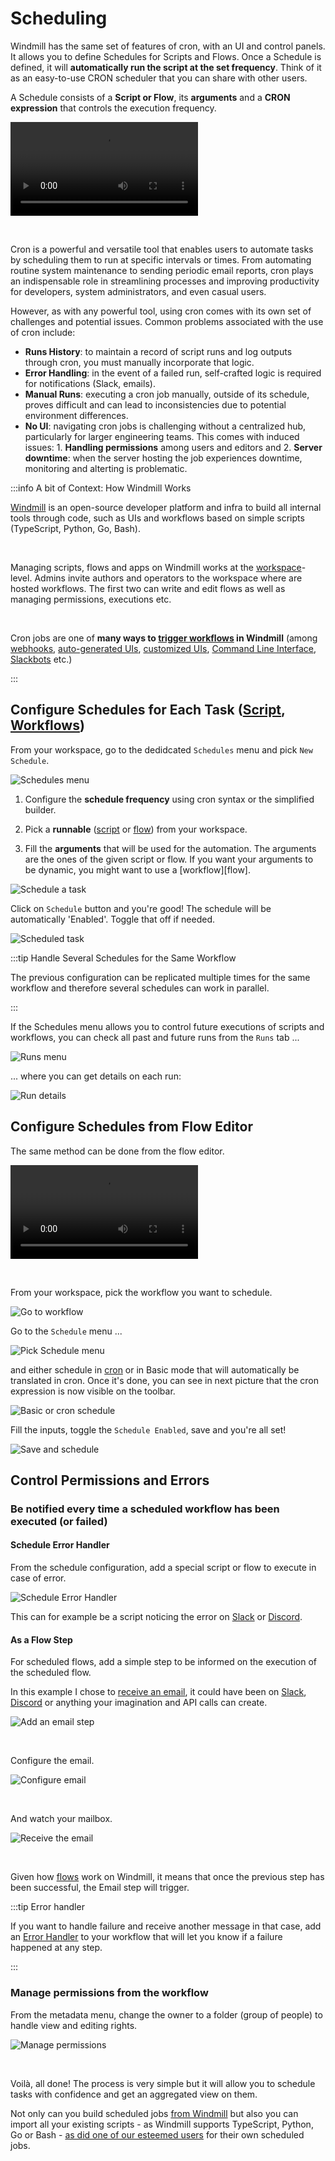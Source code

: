 # Scheduling

Windmill has the same set of features of cron, with an UI and control panels. It allows you to define Schedules for Scripts and Flows. Once a Schedule is defined, it will **automatically run the script at the set frequency**. Think of it as an easy-to-use CRON scheduler that you can share with other users.

A Schedule consists of a **Script or Flow**, its **arguments** and a **CRON expression** that controls the execution frequency.

<!--truncate-->

<video
    className="border-2 rounded-xl object-cover w-full h-full"
    autoPlay
    loop
    controls
    id="main-video"
    src="/videos/schedule-cron-menu.mp4"
/>

<br/>


Cron is a powerful and versatile tool that enables users to automate tasks by scheduling them to run at specific intervals or times. From automating routine system maintenance to sending periodic email reports, cron plays an indispensable role in streamlining processes and improving productivity for developers, system administrators, and even casual users.

However, as with any powerful tool, using cron comes with its own set of challenges and potential issues. Common problems associated with the use of cron include:
- **Runs History**: to maintain a record of script runs and log outputs through cron, you must manually incorporate that logic.
- **Error Handling**: in the event of a failed run, self-crafted logic is required for notifications (Slack, emails).
- **Manual Runs**: executing a cron job manually, outside of its schedule, proves difficult and can lead to inconsistencies due to potential environment differences.
- **No UI**: navigating cron jobs is challenging without a centralized hub, particularly for larger engineering teams. This comes with induced issues: 1. **Handling permissions** among users and editors and 2. **Server downtime**: when the server hosting the job experiences downtime, monitoring and alterting is problematic.

:::info A bit of Context: How Windmill Works

[Windmill](../../intro.md) is an open-source developer platform and infra to build all internal tools through code, such as UIs and workflows based on simple scripts (TypeScript, Python, Go, Bash).

<br/>

Managing scripts, flows and apps on Windmill works at the [workspace](../../reference/index.md#workspace)-level. Admins invite authors and operators to the workspace where are hosted workflows. The first two can write and edit flows as well as managing permissions, executions etc.

<br/>

Cron jobs are one of **many ways to [trigger workflows](../../getting_started/9_trigger_flows/index.md) in Windmill** (among [webhooks](../4_webhooks/index.md), [auto-generated UIs][flows], [customized UIs][apps], [Command Line Interface](../../advanced/3_cli/index.md), [Slackbots](https://docs.windmill.dev/blog/handler-slack-commands) etc.)

:::

## Configure Schedules for Each Task ([Script][scripts], [Workflows][flows])

From your workspace, go to the dedidcated `Schedules` menu and pick `New Schedule`.

![Schedules menu](./6-schedules-menu.png "Schedules menu")

1. Configure the **schedule frequency** using cron syntax or the simplified builder.

2. Pick a **runnable** ([script][scripts] or [flow][flows]) from your workspace.

3. Fill the **arguments** that will be used for the automation. The arguments are the ones of the given script or flow. If you want your arguments to be dynamic, you might want to use a [workflow][flow].

![Schedule a task](./12-schedule-a-task.png "Schedule a task")

Click on `Schedule` button and you're good! The schedule will be automatically 'Enabled'. Toggle that off if needed.

![Scheduled task](./13-scheduled-script.png "Scheduled task")


:::tip Handle Several Schedules for the Same Workflow

The previous configuration can be replicated multiple times for the same workflow and therefore several schedules can work in parallel.

:::

If the Schedules menu allows you to control future executions of scripts and workflows, you can check all past and future runs from the `Runs` tab ...

![Runs menu](./10-runs-menu.png "Runs menu")

... where you can get details on each run:

![Run details](./11-run-details.png "Run details")

## Configure Schedules from Flow Editor

The same method can be done from the flow editor.

<video
    className="border-2 rounded-xl object-cover w-full h-full"
    autoPlay
    loop
    controls
    id="main-video"
    src="/videos/schedule-cron.mp4"
/>

<br/>

From your workspace, pick the workflow you want to schedule.

![Go to workflow](./1-from-workspace.png "Go to workflow")

Go to the `Schedule` menu ...

![Pick Schedule menu](./2-schedule-menu.png "Pick Schedule menu")

and either schedule in [cron](https://crontab.guru) or in Basic mode that will automatically be translated in cron. Once it's done, you can see in next picture that the cron expression is now visible on the toolbar.

![Basic or cron schedule](./3-basic-schedule.png "Basic or cron schedule")

Fill the inputs, toggle the `Schedule Enabled`, save and you're all set!

![Save and schedule](./4-inputs-toggle.png "Save and schedule")

## Control Permissions and Errors

### Be notified every time a scheduled workflow has been executed (or failed)

#### Schedule Error Handler

From the schedule configuration, add a special script or flow to execute in case of error.

![Schedule Error Handler](./14_schedule_error_handler.png)

This can for example be a script noticing the error on [Slack](https://hub.windmill.dev/scripts/slack/1284/send-message-to-channel-slack) or [Discord](https://hub.windmill.dev/scripts/discord/1292/send-message-to-channel-using-webhook-discord).

#### As a Flow Step

For scheduled flows, add a simple step to be informed on the execution of the scheduled flow.

In this example I chose to [receive an email](https://hub.windmill.dev/scripts/gmail/1291/-send-email-gmail), it could have been on [Slack](https://hub.windmill.dev/scripts/slack/1284/send-message-to-channel-slack), [Discord](https://hub.windmill.dev/scripts/discord/1292/send-message-to-channel-using-webhook-discord) or anything your imagination and API calls can create.

![Add an email step](./7-add-email-step.png "Add an email step")

<br/>

Configure the email.

![Configure email](./8-configure-email.png "Configure email")

<br/>

And watch your mailbox.

![Receive the email](./9-receive-email.png "Receive the email")

<br/>

Given how [flows][flows] work on Windmill, it means that once the previous step has been successful, the Email step will trigger.

:::tip Error handler

If you want to handle failure and receive another message in that case, add an [Error Handler](../../flows/7_flow_error_handler.md) to your workflow that will let you know if a failure happened at any step.

:::

### Manage permissions from the workflow

From the metadata menu, change the owner to a folder (group of people) to handle view and editing rights.

![Manage permissions](./5-manage-rights.png "Manage permissions")


<br/>

Voilà, all done! The process is very simple but it will allow you to schedule tasks with confidence and get an aggregated view on them.

Not only can you build scheduled jobs [from Windmill](../../getting_started/00_how_to_use_windmill/index.md) but also you can import all your existing scripts - as Windmill supports TypeScript, Python, Go or Bash - [as did one of our esteemed users](https://docs.windmill.dev/blog/stantt-case-study) for their own scheduled jobs.

<!-- Resources -->

[flows]: ../../getting_started/6_flows_quickstart/index.md
[scripts]: ../../getting_started/0_scripts_quickstart/1_typescript_quickstart/index.md
[apps]: ../../getting_started/7_apps_quickstart/index.md